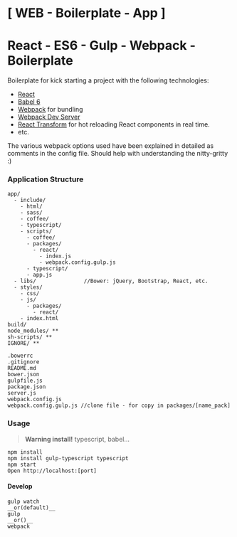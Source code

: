 [ WEB - Boilerplate - App ]
========================

# React - ES6 - Gulp - Webpack - Boilerplate

Boilerplate for kick starting a project with the following technologies:
* [React](https://github.com/facebook/react)
* [Babel 6](http://babeljs.io)
* [Webpack](http://webpack.github.io) for bundling
* [Webpack Dev Server](http://webpack.github.io/docs/webpack-dev-server.html)
* [React Transform](https://github.com/gaearon/react-transform-hmr) for hot reloading React components in real time.
* etc.

The various webpack options used have been explained in detailed as comments in the config file. Should help with understanding the nitty-gritty :)

### Application Structure

```
app/
  - include/
    - html/
    - sass/
    - coffee/
    - typescript/
    - scripts/
      - coffee/
      - packages/
        - react/
          - index.js
          - webpack.config.gulp.js
      - typescript/
      - app.js
  - libs/               //Bower: jQuery, Bootstrap, React, etc.
  - styles/
    - css/
    - js/
      - packages/
        - react/
    - index.html
build/
node_modules/ **
sh-scripts/ **
IGNORE/ **

.bowerrc
.gitignore
README.md
bower.json
gulpfile.js
package.json
server.js
webpack.config.js
webpack.config.gulp.js //clone file - for copy in packages/[name_pack]
```
### Usage
> __Warning install!__
typescript, babel...

```
npm install
npm install gulp-typescript typescript
npm start
Open http://localhost:[port]
```
#### Develop
```
gulp watch
__or(default)__
gulp
__or()__
webpack
```

